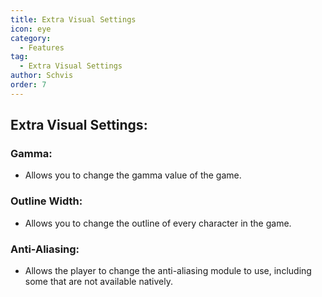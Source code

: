 ```yaml
---
title: Extra Visual Settings
icon: eye
category:
  - Features
tag:
  - Extra Visual Settings
author: Schvis
order: 7
---
```


## Extra Visual Settings:
### Gamma:
- Allows you to change the gamma value of the game.
### Outline Width:
- Allows you to change the outline of every character in the game.
### Anti-Aliasing:
- Allows the player to change the anti-aliasing module to use, including some that are not available natively.
